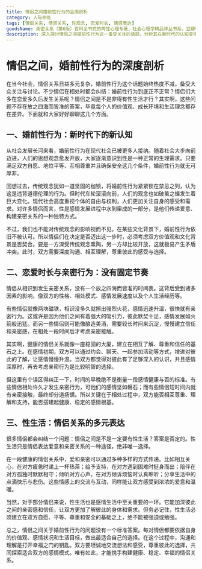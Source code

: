 ```yaml
---
title: 情侣之间婚前性行为的全面剖析
category: 人际相处
tags: [情侣关系, 情感关系, 性观念, 恋爱时长, 情感表达]
goodsName: 亲密关系（第6版）百科全书式的两性心理专著，社会心理学精品译丛书系，豆瓣9.3分，津巴多和彭凯平专文推荐
description: 深入探讨情侣之间婚前性行为这一备受关注的话题，分析其在新时代的认知变化，阐述恋爱时长与亲密行为的关系，以及性生活并非情侣关系的唯一表达方式，为情侣们提供关于此问题的思考方向和决策依据。
---
```


# 情侣之间，婚前性行为的深度剖析

在当今社会，情侣关系日益多元复杂，婚前性行为这个话题始终热度不减，备受大众关注与讨论。不少情侣在相处时都会纠结：婚前性行为到底正不正常？情侣们大多在恋爱多久后发生关系呢？情侣之间是不是非得有性生活才行？其实啊，这些问题不存在放之四海而皆准的答案，毕竟每个人的价值观、成长环境和生活理念都存在差异。下面就和大家好好聊聊这几个方面。

## 一、婚前性行为：新时代下的新认知

从社会发展长河来看，婚前性行为在现代社会已被更多人接纳。随着社会大步向前迈进，人们的思想观念愈发开放，大家逐渐意识到性是一种正常的生理需求。只要满足双方自愿、地位平等、互相尊重并且确保安全这几个条件，婚前性行为就无可厚非。

回想过去，传统观念犹如一道坚固的枷锁，将婚前性行为紧紧锁在禁忌之列，认为这是违背道德伦理的行为。但时代车轮滚滚向前，人们的观念也如破茧之蝶发生着巨大变化。现代社会高度重视个体的自由与权利，人们更加关注自身的感受和需求。对许多情侣而言，性是感情发展进程中水到渠成的一部分，是他们传递爱意、构建亲密关系的一种独特方式。

不过，我们也不能对传统观念的影响视而不见。在某些文化背景下，婚前性行为依旧不被认可。所以情侣们在决定是否迈出这一步时，必须考虑双方价值观和文化背景是否契合。要是一方深受传统观念熏陶，另一方却比较开放，这就极易产生矛盾冲突。此时，双方需要深度沟通、相互理解，尊重彼此的感受与选择。

## 二、恋爱时长与亲密行为：没有固定节奏

情侣从相识到发生亲密关系，没有一个放之四海而皆准的时间表。这背后受到诸多因素的影响，像双方的性格、相处模式、感情发展速度以及个人生活经历等。

有些情侣就像两块磁铁，相识没多久就擦出强烈火花，感情迅速升温，很快就有亲密行为。这或许是因为他们之间有着强大的吸引力，彼此默契十足，感情发展如火箭般迅猛。而另一些情侣则可能像酿造美酒，需要较长时间来沉淀，慢慢建立信任和亲密感，在相处一段时间后才考虑亲密接触。

其实啊，健康的情侣关系就像一座稳固的大厦，建立在相互了解、尊重和信任的基石之上。在感情初期，双方可以通过约会、聊天、一起参加活动等方式，增进对彼此的了解，让感情慢慢升温。当双方都觉得对彼此有了足够深入的认识，并且感情深厚时，再去考虑亲密行为是比较明智的选择。

但这里有个误区得纠正一下，时间的早晚绝不是衡量一段感情健康与否的标准。有些情侣相处许久才发生亲密行为，可他们的感情坚如磐石；而有些情侣短时间内就有亲密接触，最终却分道扬镳。所以关键在于相处过程中，双方能否相互尊重、理解和支持，能否搭建起健康、稳定的感情根基。

## 三、性生活：情侣关系的多元表达

很多情侣都会纠结一个问题：情侣之间是不是一定要有性生活？答案是否定的。性生活只是情侣表达爱意和亲密关系的一种途径，绝非唯一选择。

在一段健康的情侣关系中，爱和亲密可以通过多种多样的方式传递。比如相互关心，在对方疲惫时递上一杯热茶；给予支持，在对方遇到困难时挺身而出；陪伴在对方孤独时默默相守；倾听对方心声，在对方倾诉烦恼时认真聆听；分享生活中的点滴快乐与悲伤。这些情感上的交流与互动，同样能让双方感受到浓浓的爱意和温暖。

当然，对于部分情侣来说，性生活也是感情生活中至关重要的一环。它能加深彼此之间的亲密感和信任，让双方更加了解彼此的身体和需求。但务必记住，性生活必须建立在双方自愿、平等、尊重和安全的基础之上，绝不能被强迫或勉强。

总之，情侣之间关于婚前性行为的问题没有一个标准答案。每对情侣都要依据自身的价值观、感情状况和生活目标，做出最适合自己的选择。在这个过程中，沟通和理解是打开幸福之门的钥匙。双方要坦诚地交流想法和感受，尊重彼此的选择，共同探索适合双方的感情模式。唯有如此，才能携手构建健康、稳定、幸福的情侣关系。